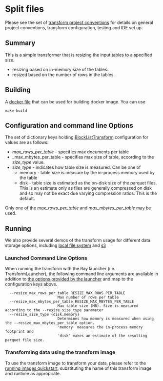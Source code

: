 # Split  files

Please see the set of
[transform project conventions](../../README.md)
for details on general project conventions, transform configuration,
testing and IDE set up.

## Summary

This is a simple transformer that is resizing the input tables to a specified size. 
* resizing based on in-memory size of the tables.
* resized based on the number of rows in the tables. 

## Building

A [docker file](Dockerfile) that can be used for building docker image. You can use

```shell
make build 
```

## Configuration and command line Options

The set of dictionary keys holding [BlockListTransform](src/blocklist_transform.py)
configuration for values are as follows:

* _max_rows_per_table_ - specifies max documents per table
* _max_mbytes_per_table - specifies max size of table, according to the _size_type_ value.
* _size_type_ - indicates how table size is measured. Can be one of
    * memory - table size is measure by the in-process memory used by the table
    * disk - table size is estimated as the on-disk size of the parquet files.  This is an estimate only
        as files are generally compressed on disk and so may not be exact due varying compression ratios.
        This is the default.

Only one of the _max_rows_per_table_ and _max_mbytes_per_table_ may be used.

## Running

We also provide several demos of the transform usage for different data storage options, including
[local file system](src/resize_local_ray.py) and [s3](src/resize_s3_ray.py)


### Launched Command Line Options 
When running the transform with the Ray launcher (i.e. TransformLauncher),
the following command line arguments are available in addition to 
[the options provided by the launcher](../../../data-processing-lib/doc/launcher-options.md) and map to the configuration keys above.

```
  --resize_max_rows_per_table RESIZE_MAX_ROWS_PER_TABLE
                        Max number of rows per table
  --resize_max_mbytes_per_table RESIZE_MAX_MBYTES_PER_TABLE
                        Max table size (MB). Size is measured according to the --resize_size_type parameter
  --resize_size_type {disk,memory}
                        Determines how memory is measured when using the --resize_max_mbytes_per_table option.
                        'memory' measures the in-process memory footprint and 
                        'disk' makes an estimate of the resulting parquet file size.
```


### Transforming data using the transform image

To use the transform image to transform your data, please refer to the 
[running images quickstart](../../../../doc/quick-start/run-transform-image.md),
substituting the name of this transform image and runtime as appropriate.
